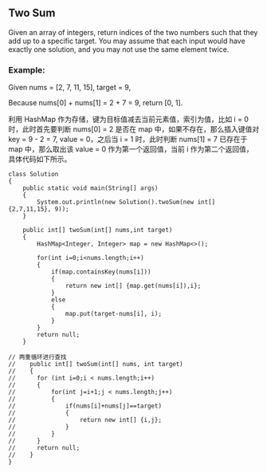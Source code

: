 ﻿## Two Sum
Given an array of integers, return indices of the two numbers such that they add up to a specific target.
You may assume that each input would have exactly one solution, and you may not use the same element twice.
### Example:
Given nums = [2, 7, 11, 15], target = 9,

Because nums[0] + nums[1] = 2 + 7 = 9,
return [0, 1].

利用 HashMap 作为存储，键为目标值减去当前元素值，索引为值，比如 i = 0 时，此时首先要判断 nums[0] = 2 是否在 map 中，如果不存在，那么插入键值对 key = 9 - 2 = 7, value = 0，之后当 i = 1 时，此时判断 nums[1] = 7 已存在于 map 中，那么取出该 value = 0 作为第一个返回值，当前 i 作为第二个返回值，具体代码如下所示。

```
class Solution 
{
	public static void main(String[] args) 
	{
		System.out.println(new Solution().twoSum(new int[] {2,7,11,15}, 9));
	}
	
	public int[] twoSum(int[] nums,int target)
	{
		HashMap<Integer, Integer> map = new HashMap<>();
		
		for(int i=0;i<nums.length;i++)
		{
			if(map.containsKey(nums[i]))
			{
				return new int[] {map.get(nums[i]),i};
			}
			else
			{
				map.put(target-nums[i], i);
			}
		}
		return null;
	}

// 两重循环进行查找
//    public int[] twoSum(int[] nums, int target) 
//    {
//    	for (int i=0;i < nums.length;i++)
//    	{
//    		for(int j=i+1;j < nums.length;j++)
//    		{
//    			if(nums[i]+nums[j]==target)
//    			{
//    				return new int[] {i,j};
//    			}
//    		}
//    	}
//    	return null;
//    }
}
```

